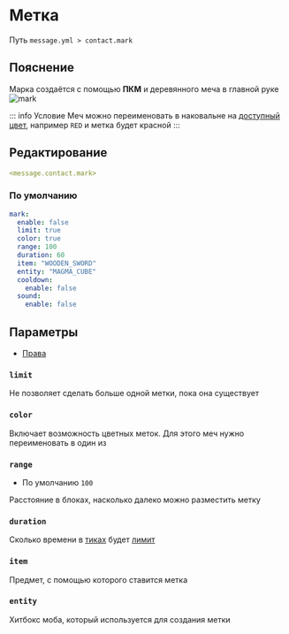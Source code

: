 # Метка
Путь `message.yml > contact.mark`

## Пояснение
Марка создаётся c помощью **ПКМ** и деревянного меча в главной руке
![mark](/mark.gif)

::: info Условие
Меч можно переименовать в наковальне на [доступный цвет](#доступные-цвета), например `RED` и метка будет красной
:::

## Редактирование
```yaml
<message.contact.mark>
```

### По умолчанию
```yaml
mark:
  enable: false
  limit: true
  color: true
  range: 100
  duration: 60
  item: "WOODEN_SWORD"
  entity: "MAGMA_CUBE"
  cooldown:
    enable: false
  sound:
    enable: false
```

## Параметры

- [Права](/docs/permission/message/contact/mark/)

<!--@include: @/parts/enable.md-->

### `limit`

Не позволяет сделать больше одной метки, пока она существует

### `color`

Включает возможность цветных меток. Для этого меч нужно переименовать в один из
<!--@include: @/parts/color.md-->

### `range`
- По умолчанию `100`

Расстояние в блоках, насколько далеко можно разместить метку

### `duration`

Сколько времени в [тиках](https://ru.minecraft.wiki/w/%D0%A2%D0%B0%D0%BA%D1%82) будет [лимит](#limit)

### `item`

Предмет, с помощью которого ставится метка

### `entity`

Хитбокс моба, который используется для создания метки

<!--@include: @/parts/ticker.md-->
<!--@include: @/parts/sound.md-->